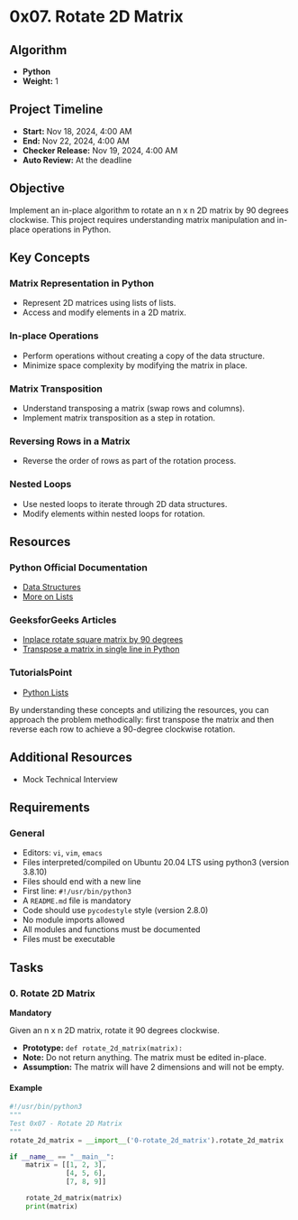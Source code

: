 # 0x07. Rotate 2D Matrix

## Algorithm
- **Python**
- **Weight:** 1

## Project Timeline
- **Start:** Nov 18, 2024, 4:00 AM
- **End:** Nov 22, 2024, 4:00 AM
- **Checker Release:** Nov 19, 2024, 4:00 AM
- **Auto Review:** At the deadline

## Objective
Implement an in-place algorithm to rotate an n x n 2D matrix by 90 degrees clockwise. This project requires understanding matrix manipulation and in-place operations in Python.

## Key Concepts

### Matrix Representation in Python
- Represent 2D matrices using lists of lists.
- Access and modify elements in a 2D matrix.

### In-place Operations
- Perform operations without creating a copy of the data structure.
- Minimize space complexity by modifying the matrix in place.

### Matrix Transposition
- Understand transposing a matrix (swap rows and columns).
- Implement matrix transposition as a step in rotation.

### Reversing Rows in a Matrix
- Reverse the order of rows as part of the rotation process.

### Nested Loops
- Use nested loops to iterate through 2D data structures.
- Modify elements within nested loops for rotation.

## Resources

### Python Official Documentation
- [Data Structures](https://docs.python.org/3/tutorial/datastructures.html)
- [More on Lists](https://docs.python.org/3/tutorial/datastructures.html#more-on-lists)

### GeeksforGeeks Articles
- [Inplace rotate square matrix by 90 degrees](https://www.geeksforgeeks.org/inplace-rotate-square-matrix-by-90-degrees/)
- [Transpose a matrix in single line in Python](https://www.geeksforgeeks.org/transpose-matrix-single-line-python/)

### TutorialsPoint
- [Python Lists](https://www.tutorialspoint.com/python/python_lists.htm)

By understanding these concepts and utilizing the resources, you can approach the problem methodically: first transpose the matrix and then reverse each row to achieve a 90-degree clockwise rotation.

## Additional Resources
- Mock Technical Interview

## Requirements

### General
- Editors: `vi`, `vim`, `emacs`
- Files interpreted/compiled on Ubuntu 20.04 LTS using python3 (version 3.8.10)
- Files should end with a new line
- First line: `#!/usr/bin/python3`
- A `README.md` file is mandatory
- Code should use `pycodestyle` style (version 2.8.0)
- No module imports allowed
- All modules and functions must be documented
- Files must be executable

## Tasks

### 0. Rotate 2D Matrix
**Mandatory**

Given an n x n 2D matrix, rotate it 90 degrees clockwise.

- **Prototype:** `def rotate_2d_matrix(matrix):`
- **Note:** Do not return anything. The matrix must be edited in-place.
- **Assumption:** The matrix will have 2 dimensions and will not be empty.

#### Example
```python
#!/usr/bin/python3
"""
Test 0x07 - Rotate 2D Matrix
"""
rotate_2d_matrix = __import__('0-rotate_2d_matrix').rotate_2d_matrix

if __name__ == "__main__":
    matrix = [[1, 2, 3],
              [4, 5, 6],
              [7, 8, 9]]

    rotate_2d_matrix(matrix)
    print(matrix)
